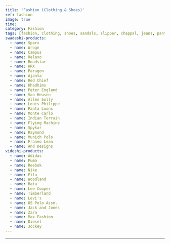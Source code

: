 ```yaml
---
title: 'Fashion (Clothing & Shoes)'
ref: fashion
image: true
time: 
category: Fashion
tags: [fashion, clothing, shoes, sandals, slipper, chappal, jeans, pants, shirt]
swadeshi-products:
  - name: Sparx
  - name: Wrogn
  - name: Campus
  - name: Relaxo
  - name: Roadstar
  - name: HRX
  - name: Paragon
  - name: Ajanta
  - name: Red Chief
  - name: Khadhims
  - name: Peter England
  - name: Van Heusen
  - name: Allen Solly
  - name: Louis Philippe
  - name: Panta Loons
  - name: Monte Carlo
  - name: Indian Terrain
  - name: Flying Machine
  - name: Spykar
  - name: Raymond
  - name: Munich Polo
  - name: Franeo Lean
  - name: And Designs
videshi-products:
  - name: Adidas
  - name: Puma
  - name: Reebok
  - name: Nike
  - name: Fila
  - name: Woodland
  - name: Bata
  - name: Lee Cooper
  - name: Timberland
  - name: Levi's
  - name: US Polo Assn.
  - name: Jack and Jones
  - name: Zara
  - name: Max Fashion
  - name: Diesel
  - name: Jockey
---
```





---


